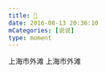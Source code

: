 ```yaml
---
title: 🌙
date: 2016-08-13 20:36:10
mCategories: [说说]
type: moment
---
```


<div id="pics-20160813203610"></div>

<script src="/lib/moment/pics.js"></script>
<script>
var data = [
    {"link": "2016-08-13_000000.jpeg", "type": "shuoshuo"},
    {"link": "2016-08-13_000001.jpeg", "type": "shuoshuo"},
    {"link": "2016-08-13_000002.jpeg", "type": "shuoshuo"},
    {"link": "2016-08-13_000003.jpeg", "type": "shuoshuo"},
    {"link": "2016-08-13_000004.jpeg", "type": "shuoshuo"},
    {"link": "2016-08-13_000005.jpeg", "type": "shuoshuo"}
];
picsRender(data, "pics-20160813203610");
</script>

上海市外滩
上海市外滩
